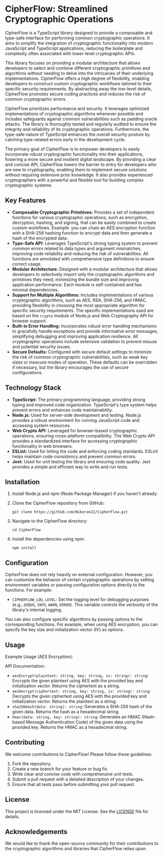 # CipherFlow: Streamlined Cryptographic Operations

CipherFlow is a TypeScript library designed to provide a composable and type-safe interface for performing common cryptographic operations. It aims to simplify the integration of cryptographic functionality into modern JavaScript and TypeScript applications, reducing the boilerplate and complexity often associated with lower-level cryptographic APIs.

This library focuses on providing a modular architecture that allows developers to select and combine different cryptographic primitives and algorithms without needing to delve into the intricacies of their underlying implementations. CipherFlow offers a high degree of flexibility, enabling developers to construct custom cryptographic workflows tailored to their specific security requirements. By abstracting away the low-level details, CipherFlow promotes secure coding practices and reduces the risk of common cryptographic errors.

CipherFlow prioritizes performance and security. It leverages optimized implementations of cryptographic algorithms whenever possible and includes safeguards against common vulnerabilities such as padding oracle attacks. The library is thoroughly tested and regularly audited to ensure the integrity and reliability of its cryptographic operations. Furthermore, the type-safe nature of TypeScript enhances the overall security posture by catching type-related errors early in the development cycle.

The primary goal of CipherFlow is to empower developers to easily incorporate robust cryptographic functionality into their applications, fostering a more secure and resilient digital landscape. By providing a clear and concise API, CipherFlow lowers the barrier to entry for developers who are new to cryptography, enabling them to implement secure solutions without requiring extensive prior knowledge. It also provides experienced cryptographers with a powerful and flexible tool for building complex cryptographic systems.

## Key Features

*   **Composable Cryptographic Primitives:** Provides a set of independent functions for various cryptographic operations, such as encryption, decryption, hashing, and signing, that can be easily combined to create custom workflows. Example: you can chain an AES encryption function with a SHA-256 hashing function to encrypt data and then generate a hash of the encrypted data.
*   **Type-Safe API:** Leverages TypeScript's strong typing system to prevent common errors related to data types and argument mismatches, improving code reliability and reducing the risk of vulnerabilities. All functions are annotated with comprehensive type definitions to ensure correct usage.
*   **Modular Architecture:** Designed with a modular architecture that allows developers to selectively import only the cryptographic algorithms and primitives they need, minimizing the bundle size and improving application performance. Each module is self-contained and has minimal dependencies.
*   **Support for Multiple Algorithms:** Includes implementations of various cryptographic algorithms, such as AES, RSA, SHA-256, and HMAC, providing flexibility in choosing the most appropriate algorithm for specific security requirements. The specific implementations used are based on the `crypto` module of Node.js and Web Cryptography API for browser support.
*   **Built-in Error Handling:** Incorporates robust error handling mechanisms to gracefully handle exceptions and provide informative error messages, simplifying debugging and improving application resilience. All cryptographic operations include extensive validation to prevent misuse and potential security issues.
*   **Secure Defaults:** Configured with secure default settings to minimize the risk of common cryptographic vulnerabilities, such as weak key sizes or insecure modes of operation. These defaults can be overridden if necessary, but the library encourages the use of secure configurations.

## Technology Stack

*   **TypeScript:** The primary programming language, providing strong typing and improved code organization. TypeScript's type system helps prevent errors and enhances code maintainability.
*   **Node.js:** Used for server-side development and testing. Node.js provides a robust environment for running JavaScript code and accessing system resources.
*   **Web Crypto API:** Leveraged for browser-based cryptographic operations, ensuring cross-platform compatibility. The Web Crypto API provides a standardized interface for accessing cryptographic functionality in web browsers.
*   **ESLint:** Used for linting the code and enforcing coding standards. ESLint helps maintain code consistency and prevent common errors.
*   **Jest:** Used for unit testing the library and ensuring code quality. Jest provides a simple and efficient way to write and run tests.

## Installation

1.  Install Node.js and npm (Node Package Manager) if you haven't already.
2.  Clone the CipherFlow repository from GitHub:

    `git clone https://github.com/Nikeran22/CipherFlow.git`
3.  Navigate to the CipherFlow directory:

    `cd CipherFlow`
4.  Install the dependencies using npm:

    `npm install`

## Configuration

CipherFlow does not rely heavily on external configuration. However, you can customize the behavior of certain cryptographic operations by setting environment variables or passing configuration options directly to the functions. For example:

*   `CIPHERFLOW_LOG_LEVEL`: Set the logging level for debugging purposes (e.g., `DEBUG`, `INFO`, `WARN`, `ERROR`). This variable controls the verbosity of the library's internal logging.

You can also configure specific algorithms by passing options to the corresponding functions. For example, when using AES encryption, you can specify the key size and initialization vector (IV) as options.

## Usage

Example Usage (AES Encryption):



API Documentation:

*   `aesEncrypt(plaintext: string, key: string, iv: string): string`: Encrypts the given plaintext using AES with the provided key and initialization vector. Returns the ciphertext as a string.
*   `aesDecrypt(ciphertext: string, key: string, iv: string): string`: Decrypts the given ciphertext using AES with the provided key and initialization vector. Returns the plaintext as a string.
*   `sha256Hash(data: string): string`: Generates a SHA-256 hash of the given data. Returns the hash as a hexadecimal string.
*   `hmac(data: string, key: string): string`: Generates an HMAC (Hash-based Message Authentication Code) of the given data using the provided key. Returns the HMAC as a hexadecimal string.

## Contributing

We welcome contributions to CipherFlow! Please follow these guidelines:

1.  Fork the repository.
2.  Create a new branch for your feature or bug fix.
3.  Write clear and concise code with comprehensive unit tests.
4.  Submit a pull request with a detailed description of your changes.
5.  Ensure that all tests pass before submitting your pull request.

## License

This project is licensed under the MIT License. See the [LICENSE](https://github.com/Nikeran22/CipherFlow/blob/main/LICENSE) file for details.

## Acknowledgements

We would like to thank the open-source community for their contributions to the cryptographic algorithms and libraries that CipherFlow relies upon.